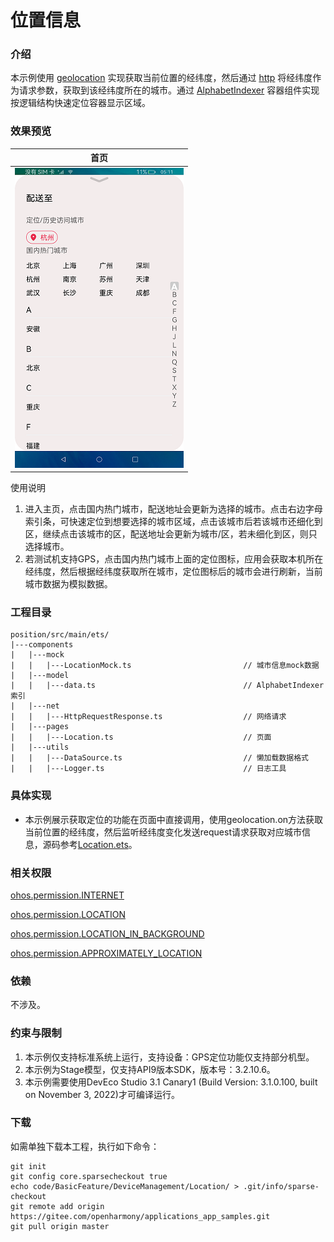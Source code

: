 # 位置信息

### 介绍

本示例使用 [geolocation](https://gitee.com/openharmony/docs/blob/master/zh-cn/application-dev/reference/apis/js-apis-geolocation.md) 实现获取当前位置的经纬度，然后通过 [http](https://gitee.com/openharmony/docs/blob/master/zh-cn/application-dev/reference/apis/js-apis-http.md) 将经纬度作为请求参数，获取到该经纬度所在的城市。通过 [AlphabetIndexer](https://gitee.com/openharmony/docs/blob/master/zh-cn/application-dev/reference/arkui-ts/ts-container-alphabet-indexer.md) 容器组件实现按逻辑结构快速定位容器显示区域。

### 效果预览
|首页|
|--------|
|![](screenshots/devices/zh/position.png)|

使用说明
1. 进入主页，点击国内热门城市，配送地址会更新为选择的城市。点击右边字母索引条，可快速定位到想要选择的城市区域，点击该城市后若该城市还细化到区，继续点击该城市的区，配送地址会更新为城市/区，若未细化到区，则只选择城市。
2. 若测试机支持GPS，点击国内热门城市上面的定位图标，应用会获取本机所在经纬度，然后根据经纬度获取所在城市，定位图标后的城市会进行刷新，当前城市数据为模拟数据。

### 工程目录
```
position/src/main/ets/
|---components
|   |---mock
|   |   |---LocationMock.ts                         // 城市信息mock数据
|   |---model
|   |   |---data.ts                                 // AlphabetIndexer索引
|   |---net
|   |   |---HttpRequestResponse.ts                  // 网络请求
|   |---pages
|   |   |---Location.ts                             // 页面
|   |---utils
|   |   |---DataSource.ts                           // 懒加载数据格式
|   |   |---Logger.ts                               // 日志工具
```

### 具体实现
+ 本示例展示获取定位的功能在页面中直接调用，使用geolocation.on方法获取当前位置的经纬度，然后监听经纬度变化发送request请求获取对应城市信息，源码参考[Location.ets](position/src/main/ets/components/pages/Location.ets)。

### 相关权限

[ohos.permission.INTERNET](https://gitee.com/openharmony/docs/blob/master/zh-cn/application-dev/security/permission-list.md)

[ohos.permission.LOCATION](https://gitee.com/openharmony/docs/blob/master/zh-cn/application-dev/security/permission-list.md)

[ohos.permission.LOCATION_IN_BACKGROUND](https://gitee.com/openharmony/docs/blob/master/zh-cn/application-dev/security/permission-list.md)

[ohos.permission.APPROXIMATELY_LOCATION](https://gitee.com/openharmony/docs/blob/master/zh-cn/application-dev/security/permission-list.md)

### 依赖

不涉及。

### 约束与限制

1. 本示例仅支持标准系统上运行，支持设备：GPS定位功能仅支持部分机型。
2. 本示例为Stage模型，仅支持API9版本SDK，版本号：3.2.10.6。
3. 本示例需要使用DevEco Studio 3.1 Canary1 (Build Version: 3.1.0.100, built on November 3, 2022)才可编译运行。

### 下载

如需单独下载本工程，执行如下命令：

```
git init
git config core.sparsecheckout true
echo code/BasicFeature/DeviceManagement/Location/ > .git/info/sparse-checkout
git remote add origin https://gitee.com/openharmony/applications_app_samples.git
git pull origin master
```